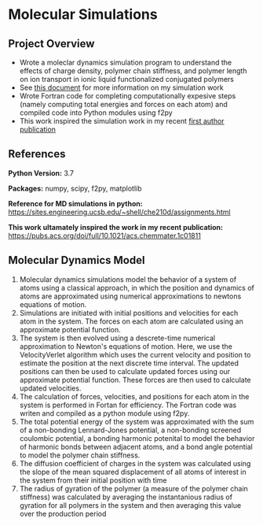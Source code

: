 # Molecular Simulations

## Project Overview
* Wrote a moleclar dynamics simulation program to understand the effects of charge density, polymer chain stiffness, and polymer length on ion transport in ionic liquid functionalized conjugated polymers
* See [this document](https://sites.engineering.ucsb.edu/~shell/che210d/gallery2019/DHanemannRawlings_report.pdf) for more information on my simulation work
* Wrote Fortran code for completing computationally expesive steps (namely computing total energies and forces on each atom) and compiled code into Python modules using f2py
* This work inspired the simulation work in my recent [first author publication](https://pubs.acs.org/doi/full/10.1021/acs.chemmater.1c01811)

## References
**Python Version:** 3.7

**Packages:** numpy, scipy, f2py, matplotlib

**Reference for MD simulations in python:** https://sites.engineering.ucsb.edu/~shell/che210d/assignments.html

**This work ultamately inspired the work in my recent publication:** https://pubs.acs.org/doi/full/10.1021/acs.chemmater.1c01811

## Molecular Dynamics Model
1. Molecular dynamics simulations model the behavior of a system of atoms using a classical approach, in which the position and dynamics of atoms are approximated using numerical approximations to newtons equations of motion. 
2. Simulations are initiated with initial positions and velocities for each atom in the system. The forces on each atom are calculated using an approximate potential function. 
3. The system is then evolved using a descrete-time numerical approximation to Newton's equations of motion. Here, we use the VelocityVerlet algorithm which uses the current velocity and position to estimate the  position at the next discrete time interval. The updated positions can then be used to calculate updated forces using our approximate potential function. These forces are then used to calculate updated velocities.
4. The calculation of forces, velocities, and positions for each atom in the system is performed in Fortan for efficiency. The Fortran code was writen and compiled as a python module using f2py. 
5. The total potential energy of the system was approximated with the sum of a non-bonding Lennard-Jones potential, a non-bonding screened coulombic potential, a bonding harmonic potenital to model the behavior of harmonic bonds between adjacent atoms, and a bond angle potential to model the polymer chain stiffness. 
6. The diffusion coefficient of charges in the system was calculated using the slope of the mean squared displacement of all atoms of interest in the system from their initial position with time
7. The radius of gyration of the polymer (a measure of the polymer chain stiffness) was calculated by averaging the instantanious radius of gyration for all polymers in the system and then averaging this value over the production period


